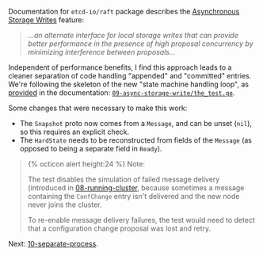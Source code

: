 Documentation for `etcd-io/raft` package describes the [Asynchronous Storage Writes](https://pkg.go.dev/go.etcd.io/raft/v3#hdr-Usage_with_Asynchronous_Storage_Writes) feature:

>*...an alternate interface for local storage writes that can provide better performance in the presence of high proposal concurrency by minimizing interference between proposals...*

Independent of performance benefits, I find this approach leads to a cleaner separation of code handling "appended" and "committed" entries. We're following the skeleton of the new "state machine handling loop", as [provided](https://github.com/etcd-io/raft/blob/a02bb0ff/doc.go#L200-L258) in the documentation: [`09-async-storage-write/the_test.go`](https://github.com/zvold/using-etcd-io-raft/blob/main/src/09-async-storage-write/the_test.go).

Some changes that were necessary to make this work:
- The `Snapshot` proto now comes from a `Message`, and can be unset (`nil`), so this requires an explicit check.
- The `HardState` needs to be reconstructed from fields of the `Message` (as opposed to being a separate field in `Ready`).

> {% octicon alert height:24 %} Note:
> 
> The test disables the simulation of failed message delivery (introduced in [08-running-cluster](08-running-cluster), because sometimes a message containing the `ConfChange` entry isn't delivered and the new node never joins the cluster.
> 
> To re-enable message delivery failures, the test would need to detect that a configuration change proposal was lost and retry.

Next: [10-separate-process](10-separate-process).